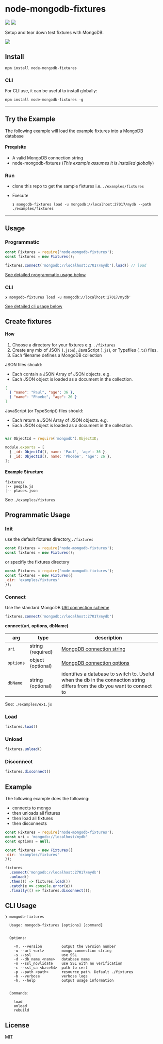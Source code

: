 # node-mongodb-fixtures

![](https://img.shields.io/badge/status-stable-green.svg) ![](https://img.shields.io/badge/license-MIT-blue.svg)

Setup and tear down test fixtures with MongoDB.

![](https://github.com/cdimascio/node-mongodb-fixtures/raw/3fd02679f26a21f18d5115626a5759b5866248a9/assets/mongodb-creative-commons.jpeg
)

## Install
```shell
npm install node-mongodb-fixtures
```

### CLI

For CLI use, it can be useful to install globally:

```shell
npm install node-mongodb-fixtures -g
```

---

## Try the Example

The following example will load the example fixtures into a MongoDB database

#### Prequisite
- A valid MongoDB connection string
- node-mongodb-fixtures (*This example assumes it is installed globally*)

### Run
- clone this repo to get the sample fixtures i.e. `./examples/fixtures`
- Execute
	
	```shell
	❯ mongodb-fixtures load -u mongodb://localhost:27017/mydb --path ./examples/fixtures
	```

---

## Usage

### Programmatic
```javascript
const Fixtures = require('node-mongodb-fixtures');
const fixtures = new Fixtures(); 

fixtures.connect('mongodb://localhost:27017/mydb').load() // load
```

[See detailed programmatic usage below](#programmatic-usage)

### CLI

```shell
❯ mongodb-fixtures load -u mongodb://localhost:27017/mydb'
```

[See detailed cli usage below](#cli-usage)


## Create fixtures

#### How

1. Choose a directory for your fixtures e.g. `./fixtures` 
2. Create any mix of JSON (`.json`), JavaScript (`.js`), or Typefiles (`.ts`) files.
3. Each filename defines a MongoDB collection

  JSON files should:

  - Each contain a JSON Array of JSON objects. e.g. 
  - Each JSON object is loaded as a document in the collection.

```json
[
  { "name": "Paul", "age": 36 }, 
  { "name": "Phoebe", "age": 26 }
]
```

  JavaScript (or TypeScript) files should:
	
  - Each return a JSON Array of JSON objects. e.g. 
  - Each JSON object is loaded as a document in the collection.

```JavaScript

var ObjectId = require('mongodb').ObjectID;

module.exports = [
  { _id: ObjectId(), name: 'Paul', 'age': 36 },
  { _id: ObjectId(), name: 'Phoebe', 'age': 26 },
];
```

#### Example Structure

```
fixtures/
|-- people.js
|-- places.json
```

See `./examples/fixtures`



## Programmatic Usage
### Init

use the default fixtures directory,`./fixtures`

```javascript
const Fixtures = require('node-mongodb-fixtures');
const fixtures = new Fixtures(); 
```

or specifiy the fixtures directory

```javascript
const Fixtures = require('node-mongodb-fixtures');
const fixtures = new Fixtures({
 dir: 'examples/fixtures' 
}); 
```


### Connect
Use the standard MongoDB [URI connection scheme](https://docs.mongodb.com/manual/reference/connection-string/)

```javascript
fixtures.connect('mongodb://localhost:27017/mydb')
```



**connect(uri, options, dbName)**

| arg  | type | description |
| ------------- | ------------- | ------------- |
| `uri`  | string (required)  | [MongoDB connection string](https://docs.mongodb.com/manual/reference/connection-string/) |
| `options`  | object (optional)  | [MongoDB connection options](http://mongodb.github.io/node-mongodb-native/2.2/api/MongoClient.html#connect) |
| `dbName`  | string (optional)  | identifies a database to switch to. Useful when the db in the connection string differs from the db you want to connect to |

See: `./examples/ex1.js`

### Load

```javascript
fixtures.load()
```  

### Unload

```javascript
fixtures.unload()
```  

### Disconnect

```javascript
fixtures.disconnect()
```  

## Example

The following example does the following:
- connects to mongo
- then unloads all fixtures
- then load all fixtures
- then disconnects


```javascript
const Fixtures = require('node-mongodb-fixtures');
const uri = 'mongodb://localhost/mydb'
const options = null;

const fixtures = new Fixtures({
 dir: 'examples/fixtures' 
});

fixtures
  .connect('mongodb://localhost:27017/mydb')
  .unload()
  .then(() => fixtures.load())
  .catch(e => console.error(e))
  .finally(() => fixtures.disconnect());

```

## CLI Usage

```shell
❯ mongodb-fixtures

  Usage: mongodb-fixtures [options] [command]


  Options:

    -V, --version         output the version number
    -u --url <url>        mongo connection string
    -s --ssl              use SSL
    -d --db_name <name>   database name
    -n --ssl_novlidate    use SSL with no verification
    -c --ssl_ca <base64>  path to cert
    -p --path <path>      resource path. Default ./fixtures
    -b --verbose          verbose logs
    -h, --help            output usage information


  Commands:

    load    
    unload  
    rebuild 
```

## License
[MIT](https://opensource.org/licenses/MIT)
